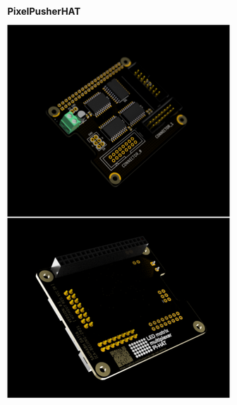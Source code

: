 ## PixelPusherHAT

![top image](/assetsREF/PixelPusherV0%20v7%20top.png)
![bottom image](/assetsREF/PixelPusherV0%20v7%20bottom.png)
